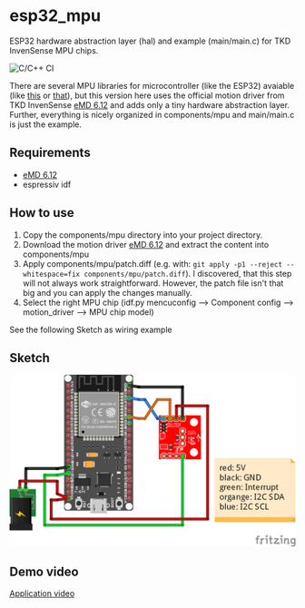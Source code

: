 # esp32_mpu
ESP32 hardware abstraction layer (hal) and example (main/main.c) for TKD InvenSense MPU chips.

![C/C++ CI](https://github.com/sebastianPsm/esp32_mpu/workflows/C/C++%20CI/badge.svg)

There are several MPU libraries for microcontroller (like the ESP32) avaiable (like [this](https://github.com/rupin/SparkFun_MPU-9250-DMP_Arduino_Library) or [that](https://github.com/natanaeljr/esp32-MPU-driver)), but this version here uses the official motion driver from TKD InvenSense [eMD 6.12](https://invensense.tdk.com/developers/software-downloads) and adds only a tiny hardware abstraction layer. Further, everything is nicely organized in components/mpu and main/main.c is just the example.

## Requirements

- [eMD 6.12](https://invensense.tdk.com/developers/software-downloads)
- espressiv idf

## How to use

1. Copy the components/mpu directory into your project directory.
2. Download the motion driver [eMD 6.12](https://invensense.tdk.com/developers/software-downloads) and extract the content into components/mpu
3. Apply components/mpu/patch.diff (e.g. with: `git apply -p1 --reject --whitespace=fix components/mpu/patch.diff`). I discovered, that this step will not always work straightforward. However, the patch file isn't that big and you can apply the changes manually.
4. Select the right MPU chip (idf.py mencuconfig --> Component config --> motion_driver --> MPU chip model)

See the following Sketch as wiring example

## Sketch

![Sketch](https://github.com/sebastianPsm/esp32_mpu/raw/master/img/sketch.png)

## Demo video

[Application video](https://github.com/sebastianPsm/esp32_mpu/raw/master/video/demo.mp4)
